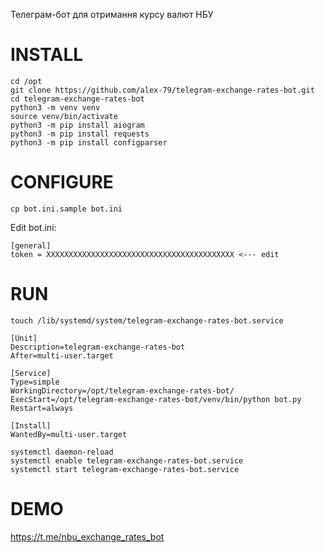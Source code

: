 Телеграм-бот для отримання курсу валют НБУ

# INSTALL

```
cd /opt
git clone https://github.com/alex-79/telegram-exchange-rates-bot.git
cd telegram-exchange-rates-bot
python3 -m venv venv
source venv/bin/activate
python3 -m pip install aiogram
python3 -m pip install requests
python3 -m pip install configparser
```

# CONFIGURE

```
cp bot.ini.sample bot.ini
```

Edit bot.ini:

```
[general]
token = XXXXXXXXXXXXXXXXXXXXXXXXXXXXXXXXXXXXXXXXXX <--- edit
```

# RUN

```
touch /lib/systemd/system/telegram-exchange-rates-bot.service
```

```
[Unit]
Description=telegram-exchange-rates-bot
After=multi-user.target

[Service]
Type=simple
WorkingDirectory=/opt/telegram-exchange-rates-bot/
ExecStart=/opt/telegram-exchange-rates-bot/venv/bin/python bot.py
Restart=always

[Install]
WantedBy=multi-user.target
```

```
systemctl daemon-reload 
systemctl enable telegram-exchange-rates-bot.service
systemctl start telegram-exchange-rates-bot.service
```

# DEMO

https://t.me/nbu_exchange_rates_bot